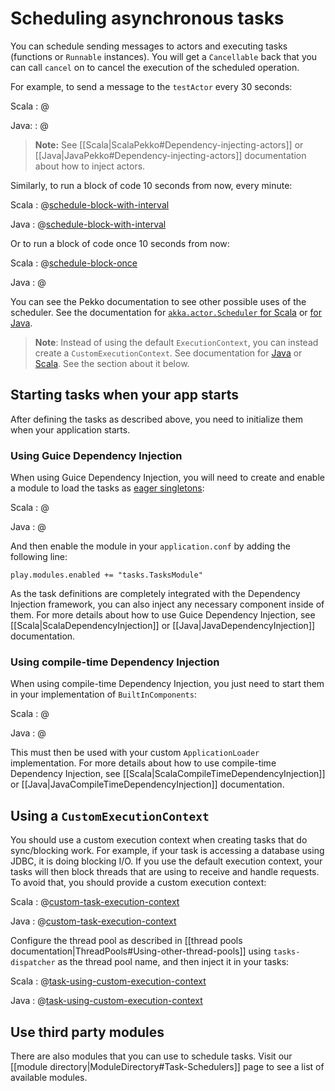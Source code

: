 <!--- Copyright (C) from 2022 The Play Framework Contributors <https://github.com/playframework>, 2011-2021 Lightbend Inc. <https://www.lightbend.com> -->

# Scheduling asynchronous tasks

You can schedule sending messages to actors and executing tasks (functions or `Runnable` instances). You will get a `Cancellable` back that you can call `cancel` on to cancel the execution of the scheduled operation.

For example, to send a message to the `testActor` every 30 seconds:

Scala
: @[](code/scalaguide/scheduling/MyActorTask.scala)

Java:
: @[](code/javaguide/scheduling/MyActorTask.java)

> **Note:** See [[Scala|ScalaPekko#Dependency-injecting-actors]] or [[Java|JavaPekko#Dependency-injecting-actors]] documentation about how to inject actors.

Similarly, to run a block of code 10 seconds from now, every minute:

Scala
: @[schedule-block-with-interval](code/scalaguide/scheduling/CodeBlockTask.scala)

Java
: @[schedule-block-with-interval](code/javaguide/scheduling/CodeBlockTask.java)

Or to run a block of code once 10 seconds from now:

Scala
: @[schedule-block-once](code/scalaguide/scheduling/CodeBlockTask.scala)

Java
: @[](code/javaguide/scheduling/CodeBlockOnceTask.java)

You can see the Pekko documentation to see other possible uses of the scheduler. See the documentation for [`akka.actor.Scheduler` for Scala](https://doc.akka.io/api/akka/2.6/akka/actor/Scheduler.html) or [for Java](https://doc.akka.io/japi/akka/2.6/akka/actor/Scheduler.html).

> **Note**: Instead of using the default `ExecutionContext`, you can instead create a `CustomExecutionContext`. See documentation for [Java](api/java/play/libs/concurrent/CustomExecutionContext.html) or [Scala](api/scala/play/api/libs/concurrent/CustomExecutionContext.html). See the section about it below.

## Starting tasks when your app starts

After defining the tasks as described above, you need to initialize them when your application starts.

### Using Guice Dependency Injection

When using Guice Dependency Injection, you will need to create and enable a module to load the tasks as [eager singletons](https://github.com/google/guice/wiki/Scopes#eager-singletons):

Scala
: @[](code/scalaguide/scheduling/TasksModule.scala)

Java
: @[](code/javaguide/scheduling/TasksModule.java)

And then enable the module in your `application.conf` by adding the following line:

```
play.modules.enabled += "tasks.TasksModule"
```

As the task definitions are completely integrated with the Dependency Injection framework, you can also inject any necessary component inside of them. For more details about how to use Guice Dependency Injection, see [[Scala|ScalaDependencyInjection]] or [[Java|JavaDependencyInjection]] documentation.

### Using compile-time Dependency Injection

When using compile-time Dependency Injection, you just need to start them in your implementation of `BuiltInComponents`:

Scala
: @[](code/scalaguide/scheduling/MyBuiltInComponentsFromContext.scala)

Java
: @[](code/javaguide/scheduling/MyBuiltInComponentsFromContext.java)

This must then be used with your custom `ApplicationLoader` implementation. For more details about how to use compile-time Dependency Injection, see [[Scala|ScalaCompileTimeDependencyInjection]] or [[Java|JavaCompileTimeDependencyInjection]] documentation. 

## Using a `CustomExecutionContext`

You should use a custom execution context when creating tasks that do sync/blocking work. For example, if your task is accessing a database using JDBC, it is doing blocking I/O. If you use the default execution context, your tasks will then block threads that are using to receive and handle requests. To avoid that, you should provide a custom execution context:

Scala
: @[custom-task-execution-context](code/scalaguide/scheduling/TasksCustomExecutionContext.scala)

Java
: @[custom-task-execution-context](code/javaguide/scheduling/TasksCustomExecutionContext.java)


Configure the thread pool as described in [[thread pools documentation|ThreadPools#Using-other-thread-pools]] using `tasks-dispatcher` as the thread pool name, and then inject it in your tasks:

Scala
: @[task-using-custom-execution-context](code/scalaguide/scheduling/TasksCustomExecutionContext.scala)

Java
: @[task-using-custom-execution-context](code/javaguide/scheduling/TasksCustomExecutionContext.java)

## Use third party modules

There are also modules that you can use to schedule tasks. Visit our [[module directory|ModuleDirectory#Task-Schedulers]] page to see a list of available modules.
